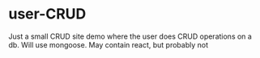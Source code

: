 # user-CRUD
Just a small CRUD site demo where the user does CRUD operations on a db. Will use mongoose. May contain react, but probably not
